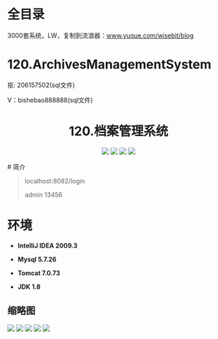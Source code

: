 # 全目录

3000套系统，LW，复制到流浪器：www.yuque.com/wisebit/blog

# 120.ArchivesManagementSystem

<p>抠: 206157502(sql文件)</p>
<p>V：bishebao888888(sql文件)</p>

<p><h1 align="center">120.档案管理系统</h1></p>


<p align="center">
	<img src="https://img.shields.io/badge/jdk-1.8-orange.svg"/>
    <img src="https://img.shields.io/badge/springboot-5.x-lightgrey.svg"/>
    <img src="https://img.shields.io/badge/html-5.x-blue.svg"/>
    <img src="https://img.shields.io/badge/mysql-5.x-yellow.svg"/>
</p>
# 简介

>localhost:8082/login  
>
>admin  13456

# 环境

- <b>IntelliJ IDEA 2009.3</b>

- <b>Mysql 5.7.26</b>

- <b>Tomcat 7.0.73</b>

- <b>JDK 1.8</b>




## 缩略图

![](https://bitwise.oss-cn-heyuan.aliyuncs.com/2024/9/10/db9e54e3-b636-41d9-8de2-22706d638683.png)
![](https://bitwise.oss-cn-heyuan.aliyuncs.com/2024/9/10/40441289-773a-465e-aa44-478fd583b402.png)
![](https://bitwise.oss-cn-heyuan.aliyuncs.com/2024/9/10/f065d30f-97ae-45a2-89ae-dae574536f46.png)
![](https://bitwise.oss-cn-heyuan.aliyuncs.com/2024/9/10/7216d35a-67af-4de4-bf3d-22d481b6cc49.png)
![](https://bitwise.oss-cn-heyuan.aliyuncs.com/2024/9/10/3daac31b-ee43-412a-8905-88c323813985.png)

